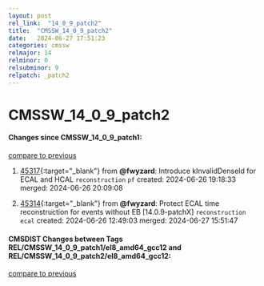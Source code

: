 ```yaml
---
layout: post
rel_link:  "14_0_9_patch2"
title:  "CMSSW_14_0_9_patch2"
date:   2024-06-27 17:51:23
categories: cmssw
relmajor: 14
relminor: 0
relsubminor: 9
relpatch: _patch2
---
```


# CMSSW_14_0_9_patch2
#### Changes since CMSSW_14_0_9_patch1:
[compare to previous](https://github.com/cms-sw/cmssw/compare/CMSSW_14_0_9_patch1...CMSSW_14_0_9_patch2)



1. [45317](http://github.com/cms-sw/cmssw/pull/45317){:target="_blank"}  from **@fwyzard**: Introduce kInvalidDenseId for ECAL and HCAL `reconstruction` `pf` created: 2024-06-26 19:18:33 merged: 2024-06-26 20:09:08

2. [45314](http://github.com/cms-sw/cmssw/pull/45314){:target="_blank"}  from **@fwyzard**: Protect ECAL time reconstruction for events without EB [14.0.9-patchX] `reconstruction` `ecal` created: 2024-06-26 12:49:03 merged: 2024-06-27 15:51:47

#### CMSDIST Changes between Tags REL/CMSSW_14_0_9_patch1/el8_amd64_gcc12 and REL/CMSSW_14_0_9_patch2/el8_amd64_gcc12:
[compare to previous](https://github.com/cms-sw/cmsdist/compare/REL/CMSSW_14_0_9_patch1/el8_amd64_gcc12...REL/CMSSW_14_0_9_patch2/el8_amd64_gcc12)


